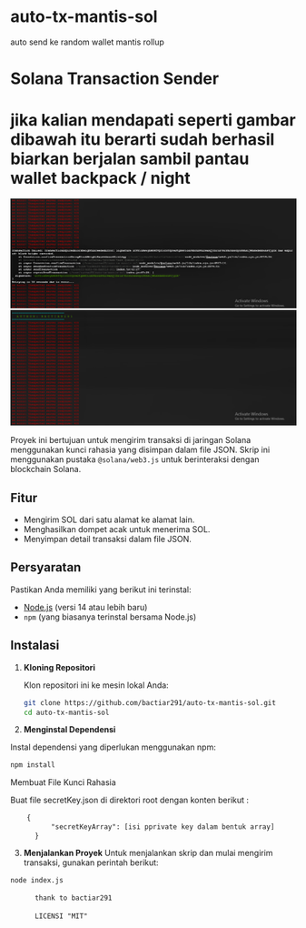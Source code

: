 # auto-tx-mantis-sol
auto send ke random wallet mantis rollup 
# Solana Transaction Sender

# jika kalian mendapati seperti gambar dibawah itu berarti sudah berhasil biarkan berjalan sambil pantau wallet backpack / night
![1](https://raw.githubusercontent.com/bactiar291/auto-tx-mantis-sol/main/ss1.png)
![2](https://raw.githubusercontent.com/bactiar291/auto-tx-mantis-sol/main/ss2.png)


Proyek ini bertujuan untuk mengirim transaksi di jaringan Solana menggunakan kunci rahasia yang disimpan dalam file JSON. Skrip ini menggunakan pustaka `@solana/web3.js` untuk berinteraksi dengan blockchain Solana.

## Fitur
- Mengirim SOL dari satu alamat ke alamat lain.
- Menghasilkan dompet acak untuk menerima SOL.
- Menyimpan detail transaksi dalam file JSON.

## Persyaratan

Pastikan Anda memiliki yang berikut ini terinstal:
- [Node.js](https://nodejs.org/) (versi 14 atau lebih baru)
- `npm` (yang biasanya terinstal bersama Node.js)

## Instalasi

1. **Kloning Repositori**

   Klon repositori ini ke mesin lokal Anda:

   ```bash
   git clone https://github.com/bactiar291/auto-tx-mantis-sol.git
   cd auto-tx-mantis-sol
   ```
2. **Menginstal Dependensi**

Instal dependensi yang diperlukan menggunakan npm:
   ```bash
   npm install
   ```
Membuat File Kunci Rahasia

Buat file secretKey.json di direktori root dengan konten berikut :

        {
              "secretKeyArray": [isi pprivate key dalam bentuk array]
          }
3. **Menjalankan Proyek**
Untuk menjalankan skrip dan mulai mengirim transaksi, gunakan perintah berikut:

 ```bash
node index.js          
 ```

          thank to bactiar291

          LICENSI "MIT"





   

